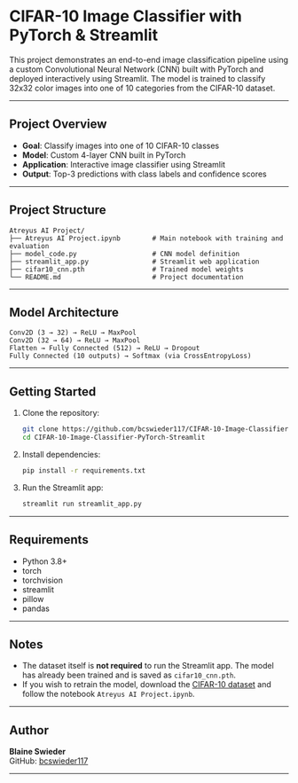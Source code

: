 # CIFAR-10 Image Classifier with PyTorch & Streamlit

This project demonstrates an end-to-end image classification pipeline using a custom Convolutional Neural Network (CNN) built with PyTorch and deployed interactively using Streamlit. The model is trained to classify 32x32 color images into one of 10 categories from the CIFAR-10 dataset.

---

## Project Overview

- **Goal**: Classify images into one of 10 CIFAR-10 classes
- **Model**: Custom 4-layer CNN built in PyTorch
- **Application**: Interactive image classifier using Streamlit
- **Output**: Top-3 predictions with class labels and confidence scores

---

## Project Structure

```
Atreyus AI Project/
├── Atreyus AI Project.ipynb        # Main notebook with training and evaluation
├── model_code.py                   # CNN model definition
├── streamlit_app.py                # Streamlit web application
├── cifar10_cnn.pth                 # Trained model weights
└── README.md                       # Project documentation
```

---

## Model Architecture

```
Conv2D (3 → 32) → ReLU → MaxPool
Conv2D (32 → 64) → ReLU → MaxPool
Flatten → Fully Connected (512) → ReLU → Dropout
Fully Connected (10 outputs) → Softmax (via CrossEntropyLoss)
```

---

## Getting Started

1. Clone the repository:
    ```bash
    git clone https://github.com/bcswieder117/CIFAR-10-Image-Classifier-PyTorch-Streamlit.git
    cd CIFAR-10-Image-Classifier-PyTorch-Streamlit
    ```

2. Install dependencies:
    ```bash
    pip install -r requirements.txt
    ```

3. Run the Streamlit app:
    ```bash
    streamlit run streamlit_app.py
    ```

---

## Requirements

- Python 3.8+
- torch
- torchvision
- streamlit
- pillow
- pandas

---

## Notes

- The dataset itself is **not required** to run the Streamlit app. The model has already been trained and is saved as `cifar10_cnn.pth`.
- If you wish to retrain the model, download the [CIFAR-10 dataset](https://www.cs.toronto.edu/~kriz/cifar.html) and follow the notebook `Atreyus AI Project.ipynb`.

---

## Author

**Blaine Swieder**  
GitHub: [bcswieder117](https://github.com/bcswieder117)

---
